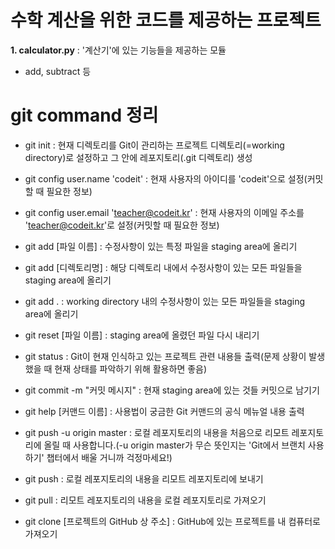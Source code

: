 # 수학 계산을 위한 코드를 제공하는 프로젝트
**1. calculator.py** : '계산기'에 있는 기능들을 제공하는 모듈
- add, subtract 등


# git command 정리
- git init : 현재 디렉토리를 Git이 관리하는 프로젝트 디렉토리(=working directory)로 설정하고 그 안에 레포지토리(.git 디렉토리) 생성

- git config user.name 'codeit' : 현재 사용자의 아이디를 'codeit'으로 설정(커밋할 때 필요한 정보)

- git config user.email 'teacher@codeit.kr' : 현재 사용자의 이메일 주소를 'teacher@codeit.kr'로 설정(커밋할 때 필요한 정보)

- git add [파일 이름] : 수정사항이 있는 특정 파일을 staging area에 올리기

- git add [디렉토리명] : 해당 디렉토리 내에서 수정사항이 있는 모든 파일들을 staging area에 올리기 

- git add . : working directory 내의 수정사항이 있는 모든 파일들을 staging area에 올리기

- git reset [파일 이름] : staging area에 올렸던 파일 다시 내리기

- git status : Git이 현재 인식하고 있는 프로젝트 관련 내용들 출력(문제 상황이 발생했을 때 현재 상태를 파악하기 위해 활용하면 좋음) 

- git commit -m "커밋 메시지" : 현재 staging area에 있는 것들 커밋으로 남기기

- git help [커맨드 이름] : 사용법이 궁금한 Git 커맨드의 공식 메뉴얼 내용 출력

- git push -u origin master : 로컬 레포지토리의 내용을 처음으로 리모트 레포지토리에 올릴 때 사용합니다.(-u origin master가 무슨 뜻인지는 'Git에서 브랜치 사용하기' 챕터에서 배울 거니까 걱정마세요!)

- git push : 로컬 레포지토리의 내용을 리모트 레포지토리에 보내기 

- git pull : 리모트 레포지토리의 내용을 로컬 레포지토리로 가져오기

- git clone [프로젝트의 GitHub 상 주소] : GitHub에 있는 프로젝트를 내 컴퓨터로 가져오기
